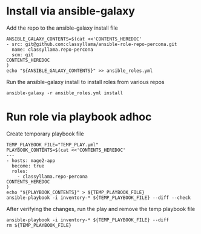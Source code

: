 # Install via ansible-galaxy

  Add the repo to the ansible-galaxy install file

    ANSIBLE_GALAXY_CONTENTS=$(cat <<'CONTENTS_HEREDOC'
    - src: git@github.com:classyllama/ansible-role-repo-percona.git
      name: classyllama.repo-percona
      scm: git
    CONTENTS_HEREDOC
    )
    echo "${ANSIBLE_GALAXY_CONTENTS}" >> ansible_roles.yml

  Run the ansible-galaxy install to install roles from various repos

    ansible-galaxy -r ansible_roles.yml install

# Run role via playbook adhoc

  Create temporary playbook file
  
    TEMP_PLAYBOOK_FILE="TEMP_PLAY.yml"
    PLAYBOOK_CONTENTS=$(cat <<'CONTENTS_HEREDOC'
    ---
    - hosts: mage2-app
      become: true
      roles:
        - classyllama.repo-percona
    CONTENTS_HEREDOC
    )
    echo "${PLAYBOOK_CONTENTS}" > ${TEMP_PLAYBOOK_FILE}
    ansible-playbook -i inventory-* ${TEMP_PLAYBOOK_FILE} --diff --check

  After verifying the changes, run the play and remove the temp playbook file
  
    ansible-playbook -i inventory-* ${TEMP_PLAYBOOK_FILE} --diff
    rm ${TEMP_PLAYBOOK_FILE}
